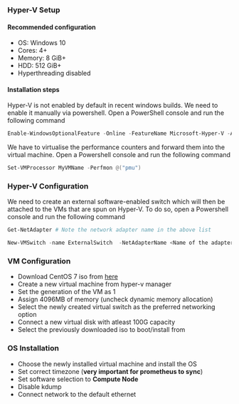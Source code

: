 ### Hyper-V Setup

#### Recommended configuration
* OS: Windows 10
* Cores: 4+
* Memory: 8 GiB+
* HDD: 512 GiB+
* Hyperthreading disabled

#### Installation steps
Hyper-V is not enabled by default in recent windows builds. We need to enable it manually via powershell. Open a PowerShell console and run the following command
```powershell
Enable-WindowsOptionalFeature -Online -FeatureName Microsoft-Hyper-V -All
```

We have to virtualise the performance counters and forward them into the virtual machine. Open a Powershell console and run the following command
```powershell
Set-VMProcessor MyVMName -Perfmon @("pmu")
```

### Hyper-V Configuration
We need to create an external software-enabled switch which will then be attached to the VMs that are spun on Hyper-V. To do so, open a Powershell console and run the following command
```powershell
Get-NetAdapter # Note the network adapter name in the above list

New-VMSwitch -name ExternalSwitch  -NetAdapterName <Name of the adapter> -AllowManagementOS $true
```

### VM Configuration
* Download CentOS 7 iso from [here](http://isoredirect.centos.org/centos/7/isos/x86_64/)
* Create a new virtual machine from hyper-v manager
* Set the generation of the VM as 1
* Assign 4096MB of memory (uncheck dynamic memory allocation)
* Select the newly created virtual switch as the preferred networking option
* Connect a new virtual disk with atleast 100G capacity
* Select the previously downloaded iso to boot/install from

### OS Installation
* Choose the newly installed virtual machine and install the OS
* Set correct timezone (**very important for prometheus to sync**)
* Set software selection to **Compute Node**
* Disable kdump
* Connect network to the default ethernet